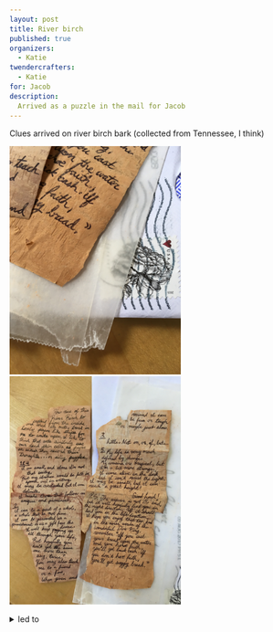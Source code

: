 ```yaml
---
layout: post
title: River birch
published: true 
organizers: 
  - Katie
twendercrafters:
  - Katie
for: Jacob
description: 
  Arrived as a puzzle in the mail for Jacob
---
```


Clues arrived on river birch bark (collected from Tennessee, I think)

<a  href="IMG_3045.jpg"><img src="IMG_3045.jpg" width="300"/></a>
<a  href="IMG_3046.jpg"><img src="IMG_3046.jpg" width="300"/></a>


<details>
  <summary>led to</summary>
  <p>the phrase <emph>the lesson of the moth</emph>, which is a title of <a href="http://www.donmarquis.org/themoth.htm">a poem</a> by Don Marquis.</p>
  <p>Which may or may not be the end goal.</p>
</details>
